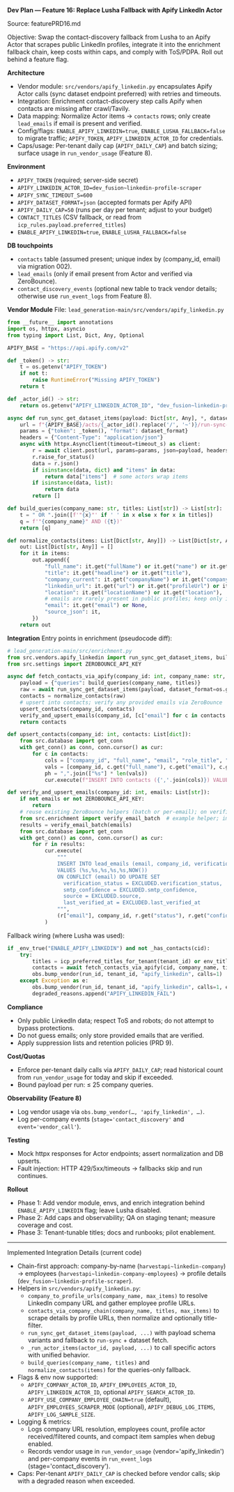 **Dev Plan — Feature 16: Replace Lusha Fallback with Apify LinkedIn Actor**

Source: featurePRD16.md

Objective: Swap the contact-discovery fallback from Lusha to an Apify Actor that scrapes public LinkedIn profiles, integrate it into the enrichment fallback chain, keep costs within caps, and comply with ToS/PDPA. Roll out behind a feature flag.

**Architecture**
- Vendor module: `src/vendors/apify_linkedin.py` encapsulates Apify Actor calls (sync dataset endpoint preferred) with retries and timeouts.
- Integration: Enrichment contact-discovery step calls Apify when contacts are missing after crawl/Tavily.
- Data mapping: Normalize Actor items → `contacts` rows; only create `lead_emails` if email is present and verified.
- Config/flags: `ENABLE_APIFY_LINKEDIN=true`, `ENABLE_LUSHA_FALLBACK=false` to migrate traffic; `APIFY_TOKEN`, `APIFY_LINKEDIN_ACTOR_ID` for credentials.
- Caps/usage: Per-tenant daily cap (`APIFY_DAILY_CAP`) and batch sizing; surface usage in `run_vendor_usage` (Feature 8).

**Environment**
- `APIFY_TOKEN` (required; server-side secret)
- `APIFY_LINKEDIN_ACTOR_ID=dev_fusion~linkedin-profile-scraper`
- `APIFY_SYNC_TIMEOUT_S=600`
- `APIFY_DATASET_FORMAT=json` (accepted formats per Apify API)
- `APIFY_DAILY_CAP=50` (runs per day per tenant; adjust to your budget)
- `CONTACT_TITLES` (CSV fallback, or read from `icp_rules.payload.preferred_titles`)
- `ENABLE_APIFY_LINKEDIN=true`, `ENABLE_LUSHA_FALLBACK=false`

**DB touchpoints**
- `contacts` table (assumed present; unique index by (company_id, email) via migration 002).
- `lead_emails` (only if email present from Actor and verified via ZeroBounce).
- `contact_discovery_events` (optional new table to track vendor details; otherwise use `run_event_logs` from Feature 8).

**Vendor Module**
File: `lead_generation-main/src/vendors/apify_linkedin.py`
```python
from __future__ import annotations
import os, httpx, asyncio
from typing import List, Dict, Any, Optional

APIFY_BASE = "https://api.apify.com/v2"

def _token() -> str:
    t = os.getenv("APIFY_TOKEN")
    if not t:
        raise RuntimeError("Missing APIFY_TOKEN")
    return t

def _actor_id() -> str:
    return os.getenv("APIFY_LINKEDIN_ACTOR_ID", "dev_fusion~linkedin-profile-scraper")

async def run_sync_get_dataset_items(payload: Dict[str, Any], *, dataset_format: str = "json", timeout_s: int = 600) -> List[Dict[str, Any]]:
    url = f"{APIFY_BASE}/acts/{_actor_id().replace('/', '~')}/run-sync-get-dataset-items"
    params = {"token": _token(), "format": dataset_format}
    headers = {"Content-Type": "application/json"}
    async with httpx.AsyncClient(timeout=timeout_s) as client:
        r = await client.post(url, params=params, json=payload, headers=headers)
        r.raise_for_status()
        data = r.json()
        if isinstance(data, dict) and "items" in data:
            return data["items"]  # some actors wrap items
        if isinstance(data, list):
            return data
        return []

def build_queries(company_name: str, titles: List[str]) -> List[str]:
    t = " OR ".join([f'"{x}"' if ' ' in x else x for x in titles])
    q = f'"{company_name}" AND ({t})'
    return [q]

def normalize_contacts(items: List[Dict[str, Any]]) -> List[Dict[str, Any]]:
    out: List[Dict[str, Any]] = []
    for it in items:
        out.append({
            "full_name": it.get("fullName") or it.get("name") or it.get("full_name"),
            "title": it.get("headline") or it.get("title"),
            "company_current": it.get("companyName") or it.get("company_current"),
            "linkedin_url": it.get("url") or it.get("profileUrl") or it.get("linkedin_url"),
            "location": it.get("locationName") or it.get("location"),
            # emails are rarely present in public profiles; keep only if provided explicitly
            "email": it.get("email") or None,
            "source_json": it,
        })
    return out
```

**Integration**
Entry points in enrichment (pseudocode diff):
```python
# lead_generation-main/src/enrichment.py
from src.vendors.apify_linkedin import run_sync_get_dataset_items, build_queries, normalize_contacts
from src.settings import ZEROBOUNCE_API_KEY

async def fetch_contacts_via_apify(company_id: int, company_name: str, titles: List[str]) -> List[dict]:
    payload = {"queries": build_queries(company_name, titles)}
    raw = await run_sync_get_dataset_items(payload, dataset_format=os.getenv("APIFY_DATASET_FORMAT","json"), timeout_s=int(os.getenv("APIFY_SYNC_TIMEOUT_S","600")))
    contacts = normalize_contacts(raw)
    # upsert into contacts; verify any provided emails via ZeroBounce
    upsert_contacts(company_id, contacts)
    verify_and_upsert_emails(company_id, [c["email"] for c in contacts if c.get("email")])
    return contacts

def upsert_contacts(company_id: int, contacts: List[dict]):
    from src.database import get_conn
    with get_conn() as conn, conn.cursor() as cur:
        for c in contacts:
            cols = ["company_id", "full_name", "email", "role_title", "linkedin_url", "location", "source", "source_json"]
            vals = [company_id, c.get("full_name"), c.get("email"), c.get("title"), c.get("linkedin_url"), c.get("location"), "apify_linkedin", Json(c.get("source_json"))]
            ph = ",".join(["%s"] * len(vals))
            cur.execute(f"INSERT INTO contacts ({','.join(cols)}) VALUES ({ph}) ON CONFLICT DO NOTHING", vals)

def verify_and_upsert_emails(company_id: int, emails: List[str]):
    if not emails or not ZEROBOUNCE_API_KEY:
        return
    # reuse existing ZeroBounce helpers (batch or per-email); on verification error, skip safely
    from src.enrichment import verify_email_batch  # example helper; implement if missing
    results = verify_email_batch(emails)
    from src.database import get_conn
    with get_conn() as conn, conn.cursor() as cur:
        for r in results:
            cur.execute(
                """
                INSERT INTO lead_emails (email, company_id, verification_status, smtp_confidence, source, last_verified_at)
                VALUES (%s,%s,%s,%s,%s,NOW())
                ON CONFLICT (email) DO UPDATE SET
                  verification_status = EXCLUDED.verification_status,
                  smtp_confidence = EXCLUDED.smtp_confidence,
                  source = EXCLUDED.source,
                  last_verified_at = EXCLUDED.last_verified_at
                """,
                (r["email"], company_id, r.get("status"), r.get("confidence"), "apify_linkedin"),
            )
```

Fallback wiring (where Lusha was used):
```python
if _env_true("ENABLE_APIFY_LINKEDIN") and not _has_contacts(cid):
    try:
        titles = icp_preferred_titles_for_tenant(tenant_id) or env_titles()
        contacts = await fetch_contacts_via_apify(cid, company_name, titles)
        obs.bump_vendor(run_id, tenant_id, "apify_linkedin", calls=1)
    except Exception as e:
        obs.bump_vendor(run_id, tenant_id, "apify_linkedin", calls=1, errors=1)
        degraded_reasons.append("APIFY_LINKEDIN_FAIL")
```

**Compliance**
- Only public LinkedIn data; respect ToS and robots; do not attempt to bypass protections.
- Do not guess emails; only store provided emails that are verified.
- Apply suppression lists and retention policies (PRD 9).

**Cost/Quotas**
- Enforce per-tenant daily calls via `APIFY_DAILY_CAP`; read historical count from `run_vendor_usage` for today and skip if exceeded.
- Bound payload per run: ≤ 25 company queries.

**Observability (Feature 8)**
- Log vendor usage via `obs.bump_vendor(…, 'apify_linkedin', …)`.
- Log per-company events (`stage='contact_discovery'` and `event='vendor_call'`).

**Testing**
- Mock httpx responses for Actor endpoints; assert normalization and DB upserts.
- Fault injection: HTTP 429/5xx/timeouts → fallbacks skip and run continues.

**Rollout**
- Phase 1: Add vendor module, envs, and enrich integration behind `ENABLE_APIFY_LINKEDIN` flag; leave Lusha disabled.
- Phase 2: Add caps and observability; QA on staging tenant; measure coverage and cost.
- Phase 3: Tenant-tunable titles; docs and runbooks; pilot enablement.

---

Implemented Integration Details (current code)
- Chain-first approach: company-by-name (`harvestapi~linkedin-company`) → employees (`harvestapi~linkedin-company-employees`) → profile details (`dev_fusion~linkedin-profile-scraper`).
- Helpers in `src/vendors/apify_linkedin.py`:
  - `company_to_profile_urls(company_name, max_items)` to resolve LinkedIn company URL and gather employee profile URLs.
  - `contacts_via_company_chain(company_name, titles, max_items)` to scrape details by profile URLs, then normalize and optionally title-filter.
  - `run_sync_get_dataset_items(payload, ...)` with payload schema variants and fallback to `run-sync` + dataset fetch.
  - `_run_actor_items(actor_id, payload, ...)` to call specific actors with unified behavior.
  - `build_queries(company_name, titles)` and `normalize_contacts(items)` for the queries-only fallback.
- Flags & env now supported:
  - `APIFY_COMPANY_ACTOR_ID`, `APIFY_EMPLOYEES_ACTOR_ID`, `APIFY_LINKEDIN_ACTOR_ID`, optional `APIFY_SEARCH_ACTOR_ID`.
  - `APIFY_USE_COMPANY_EMPLOYEE_CHAIN=true` (default), `APIFY_EMPLOYEES_SCRAPER_MODE` (optional), `APIFY_DEBUG_LOG_ITEMS`, `APIFY_LOG_SAMPLE_SIZE`.
- Logging & metrics:
  - Logs company URL resolution, employees count, profile actor received/filtered counts, and compact item samples when debug enabled.
  - Records vendor usage in `run_vendor_usage` (vendor='apify_linkedin') and per-company events in `run_event_logs` (stage='contact_discovery').
- Caps: Per-tenant `APIFY_DAILY_CAP` is checked before vendor calls; skip with a degraded reason when exceeded.
